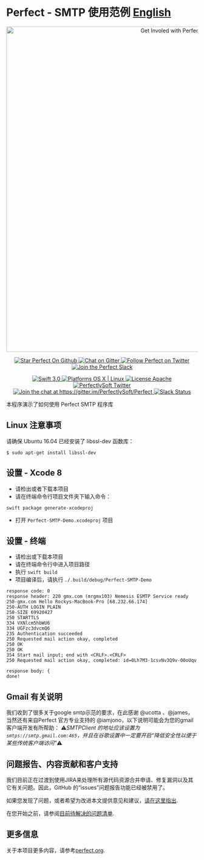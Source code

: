 # Perfect - SMTP 使用范例 [English](README.md)

<p align="center">
    <a href="http://perfect.org/get-involved.html" target="_blank">
        <img src="http://perfect.org/assets/github/perfect_github_2_0_0.jpg" alt="Get Involed with Perfect!" width="854" />
    </a>
</p>

<p align="center">
    <a href="https://github.com/PerfectlySoft/Perfect" target="_blank">
        <img src="http://www.perfect.org/github/Perfect_GH_button_1_Star.jpg" alt="Star Perfect On Github" />
    </a>  
    <a href="https://gitter.im/PerfectlySoft/Perfect" target="_blank">
        <img src="http://www.perfect.org/github/Perfect_GH_button_2_Git.jpg" alt="Chat on Gitter" />
    </a>  
    <a href="https://twitter.com/perfectlysoft" target="_blank">
        <img src="http://www.perfect.org/github/Perfect_GH_button_3_twit.jpg" alt="Follow Perfect on Twitter" />
    </a>  
    <a href="http://perfect.ly" target="_blank">
        <img src="http://www.perfect.org/github/Perfect_GH_button_4_slack.jpg" alt="Join the Perfect Slack" />
    </a>
</p>

<p align="center">
    <a href="https://developer.apple.com/swift/" target="_blank">
        <img src="https://img.shields.io/badge/Swift-3.0-orange.svg?style=flat" alt="Swift 3.0">
    </a>
    <a href="https://developer.apple.com/swift/" target="_blank">
        <img src="https://img.shields.io/badge/Platforms-OS%20X%20%7C%20Linux%20-lightgray.svg?style=flat" alt="Platforms OS X | Linux">
    </a>
    <a href="http://perfect.org/licensing.html" target="_blank">
        <img src="https://img.shields.io/badge/License-Apache-lightgrey.svg?style=flat" alt="License Apache">
    </a>
    <a href="http://twitter.com/PerfectlySoft" target="_blank">
        <img src="https://img.shields.io/badge/Twitter-@PerfectlySoft-blue.svg?style=flat" alt="PerfectlySoft Twitter">
    </a>
    <a href="https://gitter.im/PerfectlySoft/Perfect?utm_source=badge&utm_medium=badge&utm_campaign=pr-badge&utm_content=badge" target="_blank">
        <img src="https://img.shields.io/badge/Gitter-Join%20Chat-brightgreen.svg" alt="Join the chat at https://gitter.im/PerfectlySoft/Perfect">
    </a>
    <a href="http://perfect.ly" target="_blank">
        <img src="http://perfect.ly/badge.svg" alt="Slack Status">
    </a>
</p>

本程序演示了如何使用 Perfect SMTP 程序库

## Linux 注意事项

请确保 Ubuntu 16.04 已经安装了 libssl-dev 函数库：

```
$ sudo apt-get install libssl-dev
```

## 设置 - Xcode 8

* 请检出或者下载本项目
* 请在终端命令行项目文件夹下输入命令：

```
swift package generate-xcodeproj
```

* 打开 `Perfect-SMTP-Demo.xcodeproj` 项目

## 设置 - 终端

* 请检出或下载本项目
* 请在终端命令行中进入项目路径
* 执行 `swift build`
* 项目编译后，请执行 `./.build/debug/Perfect-SMTP-Demo`

```
response code: 0
response header: 220 gmx.com (mrgmx103) Nemesis ESMTP Service ready
250-gmx.com Hello Rockys-MacBook-Pro [68.232.66.174]
250-AUTH LOGIN PLAIN
250-SIZE 69920427
250 STARTTLS
334 VXNlcm5hbWU6
334 UGFzc3dvcmQ6
235 Authentication succeeded
250 Requested mail action okay, completed
250 OK
250 OK
354 Start mail input; end with <CRLF>.<CRLF>
250 Requested mail action okay, completed: id=0Lh7M3-1csvNv3Q9v-00oUqv

response body: {
done!

```

## Gmail 有关说明

我们收到了很多关于google smtp示范的要求，在此感谢 @ucotta 、@james，当然还有来自Perfect 官方专业支持的 @iamjono，以下说明可能会为您的gmail客户端开发有所帮助： ⚠️*SMTPClient 的地址应该设置为 `smtps://smtp.gmail.com:465`，并且在谷歌设置中一定要开启“降低安全性以便于某些传统客户端访问”*⚠️

## 问题报告、内容贡献和客户支持

我们目前正在过渡到使用JIRA来处理所有源代码资源合并申请、修复漏洞以及其它有关问题。因此，GitHub 的“issues”问题报告功能已经被禁用了。

如果您发现了问题，或者希望为改进本文提供意见和建议，[请在这里指出](http://jira.perfect.org:8080/servicedesk/customer/portal/1).

在您开始之前，请参阅[目前待解决的问题清单](http://jira.perfect.org:8080/projects/ISS/issues).

## 更多信息
关于本项目更多内容，请参考[perfect.org](http://perfect.org).
